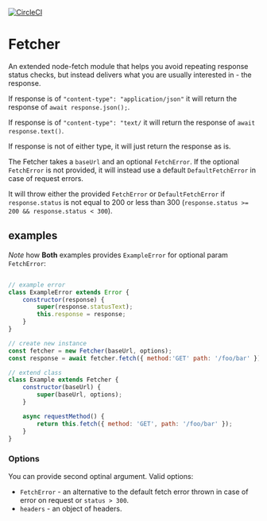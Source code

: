 [![CircleCI](https://circleci.com/gh/debitoor/fetcher/tree/master.svg?style=svg)](https://circleci.com/gh/debitoor/fetcher/tree/master)

# Fetcher

An extended node-fetch module that helps you avoid repeating response status checks, but instead delivers what you are usually interested in - the response.

If response is of `"content-type": "application/json"` it will return the response of `await response.json();`.

If response is of `"content-type": "text/` it will return the response of `await response.text()`.

If response is not of either type, it will just return the response as is.

The Fetcher takes a `baseUrl` and an optional `FetchError`. If the optional `FetchError` is not provided, it will instead use a default `DefaultFetchError` in case of request errors.

It will throw either the provided `FetchError` or `DefaultFetchError` if `response.status` is not equal to 200 or less than 300 (`response.status >= 200 && response.status < 300`).

## examples

_Note_ how **Both** examples provides `ExampleError` for optional param `FetchError`:

```javascript

// example error
class ExampleError extends Error {
	constructor(response) {
		super(response.statusText);
		this.response = response;
	}
}

// create new instance
const fetcher = new Fetcher(baseUrl, options);
const response = await fetcher.fetch({ method:'GET' path: '/foo/bar' });

// extend class
class Example extends Fetcher {
	constructor(baseUrl) {
		super(baseUrl, options);
	}

	async requestMethod() {
		return this.fetch({ method: 'GET', path: '/foo/bar' });
	}
}
```

### Options

You can provide second optinal argument. Valid options:

* `FetchError` - an alternative to the default fetch error thrown in case of error on request or `status > 300`.
* `headers` - an object of headers.
